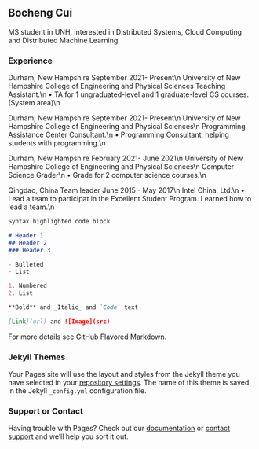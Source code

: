 ## Bocheng Cui

MS student in UNH, interested in Distributed Systems, Cloud Computing and Distributed Machine Learning.

### Experience
 
Durham, New Hampshire September 2021- Present\n
University of New Hampshire College of Engineering and Physical Sciences Teaching Assistant.\n
• TA for 1 ungraduated-level and 1 graduate-level CS courses. (System area)\n

Durham, New Hampshire September 2021- Present\n
University of New Hampshire College of Engineering and Physical Sciences\n
Programming Assistance Center Consultant.\n
• Programming Consultant, helping students with programming.\n

Durham, New Hampshire February 2021- June 2021\n
University of New Hampshire College of Engineering and Physical Sciences\n
Computer Science Grader\n
• Grade for 2 computer science courses.\n

Qingdao, China Team leader June 2015 - May 2017\n
 Intel China, Ltd.\n
• Lead a team to participat in the Excellent Student Program. Learned how to lead a team.\n
 
```markdown
Syntax highlighted code block

# Header 1
## Header 2
### Header 3

- Bulleted
- List

1. Numbered
2. List

**Bold** and _Italic_ and `Code` text

[Link](url) and ![Image](src)
```

For more details see [GitHub Flavored Markdown](https://guides.github.com/features/mastering-markdown/).

### Jekyll Themes

Your Pages site will use the layout and styles from the Jekyll theme you have selected in your [repository settings](https://github.com/noahcui/bochengcui.github.io/settings/pages). The name of this theme is saved in the Jekyll `_config.yml` configuration file.

### Support or Contact

Having trouble with Pages? Check out our [documentation](https://docs.github.com/categories/github-pages-basics/) or [contact support](https://support.github.com/contact) and we’ll help you sort it out.
